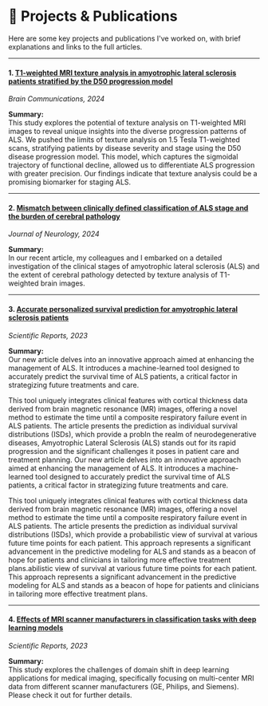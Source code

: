 # 📘 Projects & Publications

Here are some key projects and publications I've worked on, with brief explanations and links to the full articles.

---

#### **1. [T1-weighted MRI texture analysis in amyotrophic lateral sclerosis patients stratified by the D50 progression model](https://doi.org/10.1093/braincomms/fcae389)**  
*Brain Communications, 2024*

**Summary:**  
This study explores the potential of texture analysis on T1-weighted MRI images to reveal unique insights into the diverse progression patterns of ALS. We pushed the limits of texture analysis on 1.5 Tesla T1-weighted scans, stratifying patients by disease severity and stage using the D50 disease progression model. This model, which captures the sigmoidal trajectory of functional decline, allowed us to differentiate ALS progression with greater precision. Our findings indicate that texture analysis could be a promising biomarker for staging ALS.

---

#### **2. [Mismatch between clinically defined classification of ALS stage and the burden of cerebral pathology](https://doi.org/10.1007/s00415-024-12190-x)**  
*Journal of Neurology, 2024*

**Summary:**  
In our recent article, my colleagues and I embarked on a detailed investigation of the clinical stages of amyotrophic lateral sclerosis (ALS) and the extent of cerebral pathology detected by texture analysis of T1-weighted brain images.

---

#### **3. [Accurate personalized survival prediction for amyotrophic lateral sclerosis patients](https://doi.org/10.1038/s41598-023-47935-7)**  
*Scientific Reports, 2023*

**Summary:**  
Our new article delves into an innovative approach aimed at enhancing the management of ALS. It introduces a machine-learned tool designed to accurately predict the survival time of ALS patients, a critical factor in strategizing future treatments and care. 

This tool uniquely integrates clinical features with cortical thickness data derived from brain magnetic resonance (MR) images, offering a novel method to estimate the time until a composite respiratory failure event in ALS patients. The article presents the prediction as individual survival distributions (ISDs), which provide a probIn the realm of neurodegenerative diseases, Amyotrophic Lateral Sclerosis (ALS) stands out for its rapid progression and the significant challenges it poses in patient care and treatment planning. Our new article delves into an innovative approach aimed at enhancing the management of ALS. It introduces a machine-learned tool designed to accurately predict the survival time of ALS patients, a critical factor in strategizing future treatments and care. 

This tool uniquely integrates clinical features with cortical thickness data derived from brain magnetic resonance (MR) images, offering a novel method to estimate the time until a composite respiratory failure event in ALS patients. The article presents the prediction as individual survival distributions (ISDs), which provide a probabilistic view of survival at various future time points for each patient. This approach represents a significant advancement in the predictive modeling for ALS and stands as a beacon of hope for patients and clinicians in tailoring more effective treatment plans.abilistic view of survival at various future time points for each patient. This approach represents a significant advancement in the predictive modeling for ALS and stands as a beacon of hope for patients and clinicians in tailoring more effective treatment plans.

---

#### **4. [Effects of MRI scanner manufacturers in classification tasks with deep learning models](https://doi.org/10.1038/s41598-023-43715-5)**  
*Scientific Reports, 2023*

**Summary:**  
This study explores the challenges of domain shift in deep learning applications for medical imaging, specifically focusing on multi-center MRI data from different scanner manufacturers (GE, Philips, and Siemens). Please check it out for further details.

